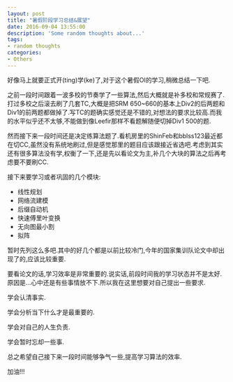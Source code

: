 ```yaml
---
layout: post
title: "暑假阶段学习总结&展望"
date: 2016-09-04 13:55:00
description: 'Some random thoughts about...'
tags:
- random thoughts
categories:
- Others
---
```


好像马上就要正式开(ting)学(ke)了,对于这个暑假OI的学习,稍微总结一下吧.

之前一段时间跟着一波多校的节奏学了一些算法,然后大概就是补多校和常规赛了.打过多校之后滚去刷了几套TC,大概是把SRM 650~660的基本上Div2的后两题和Div1的前两题都做掉了.写TC的题确实感觉还是不错的,对想法的要求比较高.而我的水平似乎还不太够,不能做到像Leefir那样不看题解随便切掉Div1 500的题.

然而接下来一段时间还是决定练算法题了.看机房里的ShinFeb和bblss123最近都在切CC,虽然没有系统地刷过,但是感觉那里的题目应该跟接近省选吧.考虑到其实还有很多算法没有学,权衡了一下,还是先以看论文为主,补几个大块的算法之后再考虑要不要刷CC.

接下来要学习或者巩固的几个模块:

- 线性规划
- 网络流建模
- 后缀自动机
- 快速傅里叶变换
- 无向图最小割
- 拟阵

暂时先列这么多吧.其中的好几个都是以前比较冷门,今年的国家集训队论文中却出现了的,应该比较重要.

要看论文的话,学习效率是非常重要的.说实话,前段时间我的学习状态并不是太好.原因是...心中还是有些事情放不下.所以我在这里想要对自己提出一些要求.

学会认清事实.

学会分析当下什么才是最重要的.

学会对自己的人生负责.

学会暂时忘却一些事.

总之希望自己接下来一段时间能够争气一些,提高学习算法的效率.

加油!!!

